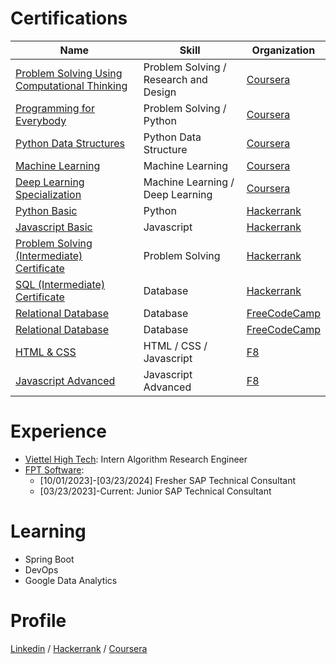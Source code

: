# Certifications
| Name | Skill | Organization |
|--------| -------| --------|
|[Problem Solving Using Computational Thinking](https://www.coursera.org/account/accomplishments/verify/7LR4N76HSKUB)| Problem Solving / Research and Design|[Coursera](https://www.coursera.org/)|
|[Programming for Everybody](https://www.coursera.org/account/accomplishments/verify/AFRQ3XFPELMB)| Problem Solving / Python|[Coursera](https://www.coursera.org/)|
|[Python Data Structures](https://www.coursera.org/account/accomplishments/verify/NFLZJWAKWLBM)|Python Data Structure|[Coursera](https://www.coursera.org/)|
|[Machine Learning](https://www.coursera.org/account/accomplishments/verify/GS8VSKWYJQUN)|Machine Learning|[Coursera](https://www.coursera.org/)|
|[Deep Learning Specialization](https://www.coursera.org/account/accomplishments/specialization/TBA3QHA9TUZG)|Machine Learning / Deep Learning |[Coursera](https://www.coursera.org/)|
|[Python Basic](https://www.hackerrank.com/certificates/a58852ef24d9)|Python|[Hackerrank](https://www.hackerrank.com)|
|[Javascript Basic](https://www.hackerrank.com/certificates/5579afdcf8bc)|Javascript|[Hackerrank](https://www.hackerrank.com)|
|[Problem Solving (Intermediate) Certificate](https://www.hackerrank.com/certificates/d62fa1ec717f)|Problem Solving|[Hackerrank](https://www.hackerrank.com)|
|[SQL (Intermediate) Certificate](https://www.hackerrank.com/certificates/0dbb00e845c7)|Database|[Hackerrank](https://www.hackerrank.com)|
|[Relational Database](https://www.freecodecamp.org/certification/nguyendang/relational-database-v8)|Database|[FreeCodeCamp](https://www.freecodecamp.org/)|
|[Relational Database](https://www.freecodecamp.org/certification/nguyendang/relational-database-v8)|Database|[FreeCodeCamp](https://www.freecodecamp.org/)|
|[HTML & CSS](https://fullstack.edu.vn/cert/59z56)|HTML / CSS / Javascript|[F8](https://fullstack.edu.vn)|
|[Javascript Advanced](https://fullstack.edu.vn/cert/b4k64)|Javascript Advanced|[F8](https://fullstack.edu.vn)|



# Experience

- [Viettel High Tech](https://viettelhightech.vn/): Intern Algorithm Research Engineer
- [FPT Software](https://fptsoftware.com/):
  - [10/01/2023]-[03/23/2024] Fresher SAP Technical Consultant
  - [03/23/2023]-Current: Junior SAP Technical Consultant


# Learning
- Spring Boot
- DevOps
- Google Data Analytics


# Profile
[Linkedin](https://www.linkedin.com/in/dang-nguyen-68954721a/) / [Hackerrank](https://www.hackerrank.com/profile/nguyendang1547) / [Coursera](https://www.coursera.org/user/2fc3900de73a88a75f7c79b0f179b284)